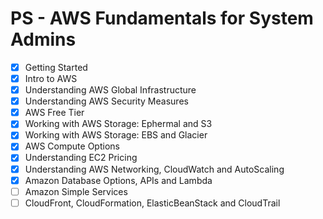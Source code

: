 # PS - AWS Fundamentals for System Admins
- [x] Getting Started
- [x] Intro to AWS
- [x] Understanding AWS Global Infrastructure
- [x] Understanding AWS Security Measures
- [x] AWS Free Tier
- [x] Working with AWS Storage: Ephermal and S3
- [x] Working with AWS Storage: EBS and Glacier
- [x] AWS Compute Options
- [x] Understanding EC2 Pricing
- [x] Understanding AWS Networking, CloudWatch and AutoScaling
- [x] Amazon Database Options, APIs and Lambda
- [ ] Amazon Simple Services
- [ ] CloudFront, CloudFormation, ElasticBeanStack and CloudTrail
